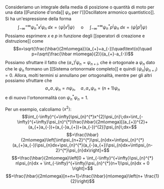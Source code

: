 Consideriamo un integrale della media di posizione o quantità di moto per una data [[Funzione d'onda]] $\psi_{n}$ per l'[[Oscillatore armonico quantistico]]. Si ha un'espressione della forma
$$\int_{-\infty}^{+\infty}\psi_{n}^{*}x^{i}\psi_{n}\; dx=\langle \psi|x^{i}|\psi\rangle\quad\text{ o }\quad \int_{-\infty}^{+\infty}\psi^{*}_{n}p^{i}\psi_{n}\;dx=\langle \psi|p^{i}|\psi\rangle$$
Possiamo esprimere $x$ e $p$ in funzione degli [[operatori di creazione e distruzione]] come
$$x=\sqrt{\frac{\hbar}{2m\omega}}(a_{+}+a_{-})\quad\text{o}\quad p=i\sqrt{\frac{\hbar m\omega}{2}}(a_{+}-a_{-})$$
Possiamo sfruttare il fatto che $(a_{+})^{i}\psi_{n}=\psi_{n+i}$, che è ortogonale a $\psi_{n}$ dato che le $\psi_{n}$ formano un [[Sistema ortonormale completo]] e quindi $\langle \psi_{n}|\psi_{n+i}\rangle=0$. Allora, molti termini si annullano per ortogonalità, mentre per gli altri possiamo sfruttare che
$$a_{+}a_{-}\psi_{n}=n\psi_{n},\quad a_{-}a_{+}\psi_{n}=(n+1)\psi_{n}$$
e di nuovo l'ortonormalità con $\psi_{n}^{*}\psi_{n}=1$.

Per un esempio, calcoliamo $\left\langle x^{2} \right\rangle$:
$$\int_{-\infty}^{+\infty}\psi_{n}^{*}x^{2}\psi_{n}\;dx=\int_{-\infty}^{+\infty}\psi_{n}^{*}\frac{\hbar}{2m\omega}[(a_{+})^{2}+(a_{+}a_{-})+(a_{-}a_{+})+(a_{-})^{2}]\psi_{n}\;dx=$$
$$=\frac{\hbar}{2m\omega}\left[\int\psi_{n+2}^{*}\psi_{n}dx+\int\psi_{n}^{*}(a_{+}a_{-})\psi_{n}dx+\psi_{n}^{*}(a_{-}a_{+})\psi_{n}dx+\int\psi_{n-2}^{*}\psi_{n}dx\right]=$$
$$=\frac{\hbar}{2m\omega}\left[0 + \int_{-\infty}^{+\infty}\psi_{n}^{*} n\psi_{n}dx + \int_{-\infty}^{+\infty}\psi_{n}^{*}(n+1)\psi_{n}dx + 0 \right]=$$
$$=\frac{\hbar}{2m\omega}[n+n+1]=\frac{\hbar}{m\omega}\left(n+ \frac{1}{2}\right)$$
